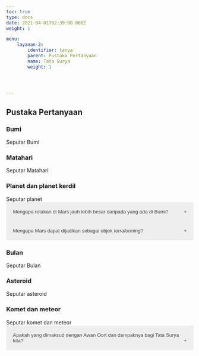 ```yaml
---
toc: true
type: docs
date: 2021-04-01T02:39:00.000Z
weight: 1

menu:
    layanan-2:
        identifier: tanya
        parent: Pustaka Pertanyaan
        name: Tata Surya
        weight: 1
    



---
```

<!--
+++
title = "Tata Surya"
date = 2021-03-15T00:00:00
toc = true
type = "docs"

linktitle = "Tata Surya"

[menu.layanan]
    parent = "Pustaka Pertanyaan"
    weight = 1
+++
-->
<style>
.accordion {
  background-color: #eee;
  color: #444;
  cursor: pointer;
  padding: 18px;
  width: 100%;
  border: none;
  text-align: left;
  outline: none;
  transition: 0.4s;
}

.actives, .accordion:hover {
  background-color: #ccc;
}

.accordion:after {
  content: '\002B';
  color: #777;
  font-weight: bold;
  float: right;
  margin-left: 5px;
}

.actives:after {
  content: "\2212";
}

.panel {
  padding: 0 18px;
  background-color: white;
  max-height: 0;
  overflow: hidden;
  transition: max-height 0.2s ease-out;
}
</style>

<h2>Pustaka Pertanyaan</h2>

### Bumi
<div>Seputar Bumi</div>

### Matahari
<div>Seputar Matahari</div>

### Planet dan planet kerdil
<div>Seputar planet</div>
<button class="accordion">Mengapa retakan di Mars jauh lebih besar daripada yang ada di Bumi?</button>
<div class="panel">
  <p>Retakan di Mars bernama Valles Marineris. Retakan ini terbentuk akibat adanya patahan di lapisan kerak Mars. Ukurannya yang sangat besar disebabkan oleh erosi dan runtuhnya dinding retakan tersebut.</p>
</div>
<button class="accordion">Mengapa Mars dapat dijadikan sebagai objek <em>terraforming</em>?</button>
<div class="panel">
  <p>Salah satu alasan mengapa Mars dapat dijadikan sebagai objek <em>terraforming</em> yaitu keberadaan air dalam bentuk es di Mars dan sejarah geologisnya menunjukkan bahwa Mars pernah memiliki atmosfer yang mirip dengan Bumi. Akan tetapi, dengan teknologi yang ada saat ini, masih kurang memungkinkan untuk melakukan <em>terraforming</em> di Mars.</p>
</div>

### Bulan
<div>Seputar Bulan</div>

### Asteroid
<div>Seputar asteroid</div>

### Komet dan meteor
<div>Seputar komet dan meteor</div>
<button class="accordion">Apakah yang dimaksud dengan Awan Oort dan dampaknya bagi Tata Surya kita?</button>
<div class="panel">
  <p>Awan Oort adalah daerah di bagian luar tata surya kita yang terdiri atas objek-objek kecil tata surya, mayoritas terbuat dari es, seperti komet. Awan Oort diprediksi menyelingkupi seluruh objek di tata surya seperti sebuah kulit bola. Dampaknya kita kedatangan komet-komet dengan periode panjang, karena Awan Oort adalah rumah bagi calon-calon komet yang akan masuk ke tata surya kita karena gangguan di sekitarnya dan jaraknya cukup jauh dari kita, sekitar 2.000-100.000x jarak Bumi-Matahari.</p>
</div>

<script>
var acc = document.getElementsByClassName("accordion");
var i;

for (i = 0; i < acc.length; i++) {
  acc[i].addEventListener("click", function() {
    this.classList.toggle("actives");
    var panel = this.nextElementSibling;
    if (panel.style.maxHeight) {
      panel.style.maxHeight = null;
    } else {
      panel.style.maxHeight = panel.scrollHeight + "px";
    } 
  });
}
</script>

